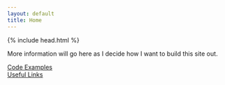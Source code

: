 ```yaml
---
layout: default
title: Home
---
```

{% include head.html %}

More information will go here as I decide how I want to build this site out.

[Code Examples](code_examples.md)
<br/>
[Useful Links](links.md)